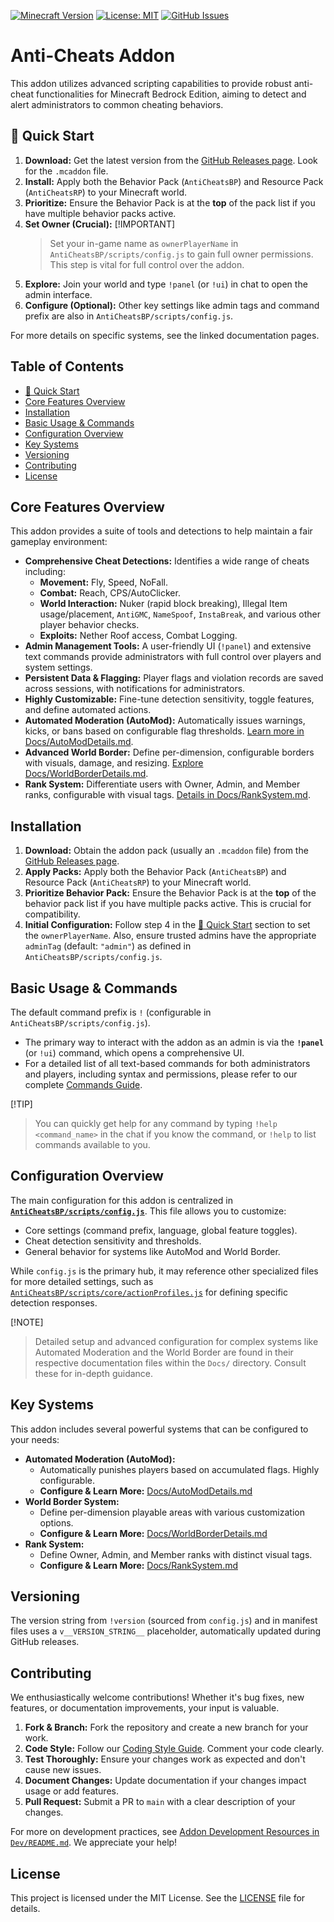 [![Minecraft Version](https://img.shields.io/badge/Minecraft-1.21.90+-green)](https://www.minecraft.net/)
[![License: MIT](https://img.shields.io/badge/License-MIT-yellow.svg)](LICENSE)
[![GitHub Issues](https://img.shields.io/github/issues/SjnExe/AntiCheats?style=flat-square)](https://github.com/SjnExe/AntiCheats/issues)

# Anti-Cheats Addon

This addon utilizes advanced scripting capabilities to provide robust anti-cheat functionalities for Minecraft Bedrock Edition, aiming to detect and alert administrators to common cheating behaviors.

## 🚀 Quick Start

1.  **Download:** Get the latest version from the [GitHub Releases page](https://github.com/placeholder_username/placeholder_repo/releases). Look for the `.mcaddon` file.
2.  **Install:** Apply both the Behavior Pack (`AntiCheatsBP`) and Resource Pack (`AntiCheatsRP`) to your Minecraft world.
3.  **Prioritize:** Ensure the Behavior Pack is at the **top** of the pack list if you have multiple behavior packs active.
4.  **Set Owner (Crucial):**
    [!IMPORTANT]
    > Set your in-game name as `ownerPlayerName` in `AntiCheatsBP/scripts/config.js` to gain full owner permissions. This step is vital for full control over the addon.
5.  **Explore:** Join your world and type `!panel` (or `!ui`) in chat to open the admin interface.
6.  **Configure (Optional):** Other key settings like admin tags and command prefix are also in `AntiCheatsBP/scripts/config.js`.

For more details on specific systems, see the linked documentation pages.

## Table of Contents
*   [🚀 Quick Start](#-quick-start)
*   [Core Features Overview](#core-features-overview)
*   [Installation](#installation)
*   [Basic Usage & Commands](#basic-usage--commands)
*   [Configuration Overview](#configuration-overview)
*   [Key Systems](#key-systems)
*   [Versioning](#versioning)
*   [Contributing](#contributing)
*   [License](#license)

## Core Features Overview

This addon provides a suite of tools and detections to help maintain a fair gameplay environment:

*   **Comprehensive Cheat Detections:** Identifies a wide range of cheats including:
    *   **Movement:** Fly, Speed, NoFall.
    *   **Combat:** Reach, CPS/AutoClicker.
    *   **World Interaction:** Nuker (rapid block breaking), Illegal Item usage/placement, `AntiGMC`, `NameSpoof`, `InstaBreak`, and various other player behavior checks.
    *   **Exploits:** Nether Roof access, Combat Logging.
*   **Admin Management Tools:** A user-friendly UI (`!panel`) and extensive text commands provide administrators with full control over players and system settings.
*   **Persistent Data & Flagging:** Player flags and violation records are saved across sessions, with notifications for administrators.
*   **Highly Customizable:** Fine-tune detection sensitivity, toggle features, and define automated actions.
*   **Automated Moderation (AutoMod):** Automatically issues warnings, kicks, or bans based on configurable flag thresholds. [Learn more in Docs/AutoModDetails.md](Docs/AutoModDetails.md).
*   **Advanced World Border:** Define per-dimension, configurable borders with visuals, damage, and resizing. [Explore Docs/WorldBorderDetails.md](Docs/WorldBorderDetails.md).
*   **Rank System:** Differentiate users with Owner, Admin, and Member ranks, configurable with visual tags. [Details in Docs/RankSystem.md](Docs/RankSystem.md).

## Installation

1.  **Download:** Obtain the addon pack (usually an `.mcaddon` file) from the [GitHub Releases page](https://github.com/placeholder_username/placeholder_repo/releases).
2.  **Apply Packs:** Apply both the Behavior Pack (`AntiCheatsBP`) and Resource Pack (`AntiCheatsRP`) to your Minecraft world.
3.  **Prioritize Behavior Pack:** Ensure the Behavior Pack is at the **top** of the behavior pack list if you have multiple packs active. This is crucial for compatibility.
4.  **Initial Configuration:** Follow step 4 in the [🚀 Quick Start](#-quick-start) section to set the `ownerPlayerName`. Also, ensure trusted admins have the appropriate `adminTag` (default: `"admin"`) as defined in `AntiCheatsBP/scripts/config.js`.

## Basic Usage & Commands

The default command prefix is `!` (configurable in `AntiCheatsBP/scripts/config.js`).
*   The primary way to interact with the addon as an admin is via the **`!panel`** (or `!ui`) command, which opens a comprehensive UI.
*   For a detailed list of all text-based commands for both administrators and players, including syntax and permissions, please refer to our complete [Commands Guide](Docs/Commands.md).

[!TIP]
> You can quickly get help for any command by typing `!help <command_name>` in the chat if you know the command, or `!help` to list commands available to you.

## Configuration Overview

The main configuration for this addon is centralized in **[`AntiCheatsBP/scripts/config.js`](AntiCheatsBP/scripts/config.js)**. This file allows you to customize:
*   Core settings (command prefix, language, global feature toggles).
*   Cheat detection sensitivity and thresholds.
*   General behavior for systems like AutoMod and World Border.

While `config.js` is the primary hub, it may reference other specialized files for more detailed settings, such as [`AntiCheatsBP/scripts/core/actionProfiles.js`](AntiCheatsBP/scripts/core/actionProfiles.js) for defining specific detection responses.

[!NOTE]
> Detailed setup and advanced configuration for complex systems like Automated Moderation and the World Border are found in their respective documentation files within the `Docs/` directory. Consult these for in-depth guidance.

## Key Systems

This addon includes several powerful systems that can be configured to your needs:

*   **Automated Moderation (AutoMod):**
    *   Automatically punishes players based on accumulated flags. Highly configurable.
    *   **Configure & Learn More:** [Docs/AutoModDetails.md](Docs/AutoModDetails.md)
*   **World Border System:**
    *   Define per-dimension playable areas with various customization options.
    *   **Configure & Learn More:** [Docs/WorldBorderDetails.md](Docs/WorldBorderDetails.md)
*   **Rank System:**
    *   Define Owner, Admin, and Member ranks with distinct visual tags.
    *   **Configure & Learn More:** [Docs/RankSystem.md](Docs/RankSystem.md)

## Versioning

The version string from `!version` (sourced from `config.js`) and in manifest files uses a `v__VERSION_STRING__` placeholder, automatically updated during GitHub releases.

## Contributing

We enthusiastically welcome contributions! Whether it's bug fixes, new features, or documentation improvements, your input is valuable.
1.  **Fork & Branch:** Fork the repository and create a new branch for your work.
2.  **Code Style:** Follow our [Coding Style Guide](Dev/CodingStyle.md). Comment your code clearly.
3.  **Test Thoroughly:** Ensure your changes work as expected and don't cause new issues.
4.  **Document Changes:** Update documentation if your changes impact usage or add features.
5.  **Pull Request:** Submit a PR to `main` with a clear description of your changes.

For more on development practices, see [Addon Development Resources in `Dev/README.md`](Dev/README.md). We appreciate your help!

## License

This project is licensed under the MIT License. See the [LICENSE](LICENSE) file for details.
